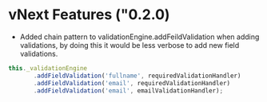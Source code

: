 vNext Features ("0.2.0)
=======================

- Added chain pattern to validationEngine.addFeildValidation when adding validations,
  by doing this it would be less verbose to add new field validations.

```javascript
this._validationEngine
       .addFieldValidation('fullname', requiredValidationHandler)
       .addFieldValidation('email', requiredValidationHandler)
       .addFieldValidation('email', emailValidationHandler);
```
